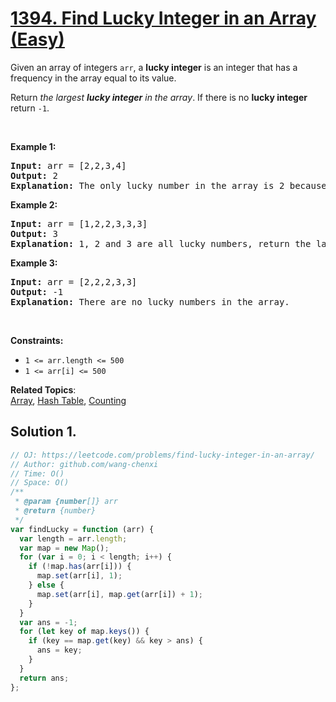 # [1394. Find Lucky Integer in an Array (Easy)](https://leetcode.com/problems/find-lucky-integer-in-an-array/)

<p>Given an array of integers <code>arr</code>, a <strong>lucky integer</strong> is an integer that has a frequency in the array equal to its value.</p>

<p>Return <em>the largest <strong>lucky integer</strong> in the array</em>. If there is no <strong>lucky integer</strong> return <code>-1</code>.</p>

<p>&nbsp;</p>
<p><strong>Example 1:</strong></p>

<pre><strong>Input:</strong> arr = [2,2,3,4]
<strong>Output:</strong> 2
<strong>Explanation:</strong> The only lucky number in the array is 2 because frequency[2] == 2.
</pre>

<p><strong>Example 2:</strong></p>

<pre><strong>Input:</strong> arr = [1,2,2,3,3,3]
<strong>Output:</strong> 3
<strong>Explanation:</strong> 1, 2 and 3 are all lucky numbers, return the largest of them.
</pre>

<p><strong>Example 3:</strong></p>

<pre><strong>Input:</strong> arr = [2,2,2,3,3]
<strong>Output:</strong> -1
<strong>Explanation:</strong> There are no lucky numbers in the array.
</pre>

<p>&nbsp;</p>
<p><strong>Constraints:</strong></p>

<ul>
	<li><code>1 &lt;= arr.length &lt;= 500</code></li>
	<li><code>1 &lt;= arr[i] &lt;= 500</code></li>
</ul>

**Related Topics**:  
[Array](https://leetcode.com/tag/array/), [Hash Table](https://leetcode.com/tag/hash-table/), [Counting](https://leetcode.com/tag/counting/)

## Solution 1.

```js
// OJ: https://leetcode.com/problems/find-lucky-integer-in-an-array/
// Author: github.com/wang-chenxi
// Time: O()
// Space: O()
/**
 * @param {number[]} arr
 * @return {number}
 */
var findLucky = function (arr) {
  var length = arr.length;
  var map = new Map();
  for (var i = 0; i < length; i++) {
    if (!map.has(arr[i])) {
      map.set(arr[i], 1);
    } else {
      map.set(arr[i], map.get(arr[i]) + 1);
    }
  }
  var ans = -1;
  for (let key of map.keys()) {
    if (key == map.get(key) && key > ans) {
      ans = key;
    }
  }
  return ans;
};
```

